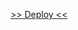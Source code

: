 <a href="https://vandalit.github.io/Bootcamp-FrontEnd-TD-2024-DL-g12/Modulo_05/99_2_sugerencia-de-videos/index.html"> >> Deploy <<</a>